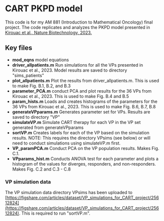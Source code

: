 # CART PKPD model
This code is for my AM 881 (Introduction to Mathematical Oncology) final project. The code replicates and analyzes the PKPD model presented in [Kirouac et al., Nature Biotechnology, 2023.](https://www.nature.com/articles/s41587-023-01687-x) 

## Key files
- **mod_eqns** model equations
- **driver_allpatients.m** Run simulations for all the VPs presented in Kirouac et al., 2023. Model results are saved to directory "sims_patients"
- **plot_allpatients.m** Plot the results from driver_allpatients.m. This is used to make Fig. B.1, B.2, and B.3
- **parameter_PCA.m** conduct PCA and plot results for the 36 VPs from Kirouac et al., 2023. This is used to make Fig. B.4 and B.5
- **param_hists.m** Loads and creates histograms of the parameters for the 36 VPs from Kirouac et al., 2023. This is used to make Fig. B.6, B.7, B.8
- **generateVPparams.m** Generates parameter set for VPs. Results are saved to directory "VP"
- **simulateVP.m** Simulate CART therapy for each VP in the VP set generated from generateVPparams
- **sortVP.m** Creates labels for each of the VP based on the simulation results. NOTE: This requires the directory VPsims (see below) or will need to conduct simulations using simulateVP.m first.
- **VP_paramPCA.m** Conduct PCA on the VP population results. Makes Fig. C.1.
- **VPparams_hist.m** Conducts ANOVA test for each parameter and plots a histogram of the values for diverges, responders, and non-responders. Makes Fig. C.2 and C.3 - C.8



### VP simulation data
The VP simulation data directory VPsims has been uploaded to [https://figshare.com/articles/dataset/VP_simulations_for_CART_project/25612824](https://figshare.com/articles/dataset/VP_simulations_for_CART_project/25612824). This is required to run "sortVP.m".
